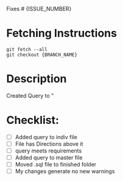 Fixes # {ISSUE_NUMBER}

# Fetching Instructions
```shell
git fetch --all
git checkout {BRANCH_NAME}
```

# Description
Created Query to "

# Checklist:
- [ ] Added query to indiv file
- [ ] File has Directions above it
- [ ] query meets requirements
- [ ] Added query to master file
- [ ] Moved .sql file to finished folder
- [ ] My changes generate no new warnings